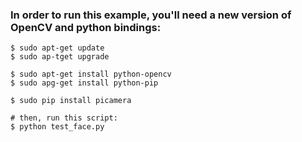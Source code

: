 ### In order to run this example, you'll need a new version of OpenCV and python bindings:

```
$ sudo apt-get update
$ sudo ap-tget upgrade

$ sudo apt-get install python-opencv
$ sudo apg-get install python-pip

$ sudo pip install picamera

# then, run this script:
$ python test_face.py
```
